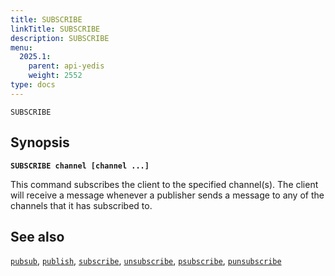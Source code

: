 ```yaml
---
title: SUBSCRIBE
linkTitle: SUBSCRIBE
description: SUBSCRIBE
menu:
  2025.1:
    parent: api-yedis
    weight: 2552
type: docs
---
```


`SUBSCRIBE`

## Synopsis

**`SUBSCRIBE channel [channel ...]`**

This command subscribes the client to the specified channel(s). The client will receive a message whenever a
publisher sends a message to any of the channels that it has subscribed to.

## See also

[`pubsub`](../pubsub/),
[`publish`](../publish/),
[`subscribe`](../subscribe/),
[`unsubscribe`](../unsubscribe/),
[`psubscribe`](../psubscribe/),
[`punsubscribe`](../punsubscribe/)
